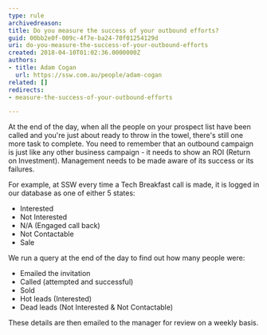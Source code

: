 ```yaml
---
type: rule
archivedreason: 
title: Do you measure the success of your outbound efforts?
guid: 00bb2e0f-009c-4f7e-ba24-70f01254129d
uri: do-you-measure-the-success-of-your-outbound-efforts
created: 2018-04-10T01:02:36.0000000Z
authors:
- title: Adam Cogan
  url: https://ssw.com.au/people/adam-cogan
related: []
redirects:
- measure-the-success-of-your-outbound-efforts

---
```


At the end of the day, when all the people on your prospect list have been called and you're just about ready to throw in the towel, there's still one more task to complete. You need to remember that an outbound campaign is just like any other business campaign - it needs to show an ROI (Return on Investment). Management needs to be made aware of its success or its failures.

<!--endintro-->



For example, at SSW every time a Tech Breakfast call is made, it is logged in our database as one of either 5 states:

* Interested
* Not Interested
* N/A (Engaged call back)
* Not Contactable
* Sale


We run a query at the end of the day to find out how many people were:

* Emailed the invitation
* Called (attempted and successful)
* Sold
* Hot leads (Interested)
* Dead leads (Not Interested & Not Contactable)


These details are then emailed to the manager for review on a weekly basis.
